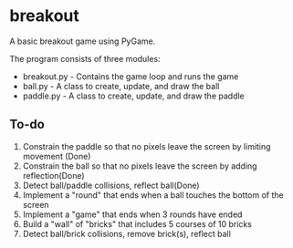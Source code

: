 breakout
========

A basic breakout game using PyGame.

The program consists of three modules:

* breakout.py       - Contains the game loop and runs the game
* ball.py           - A class to create, update, and draw the ball
* paddle.py         - A class to create, update, and draw the paddle

To-do
-----

1. Constrain the paddle so that no pixels leave the screen by limiting movement (Done)
2. Constrain the ball so that no pixels leave the screen by adding reflection(Done)
3. Detect ball/paddle collisions, reflect ball(Done)
4. Implement a "round" that ends when a ball touches the bottom of the screen
5. Implement a "game" that ends when 3 rounds have ended
6. Build a "wall" of "bricks" that includes 5 courses of 10 bricks
7. Detect ball/brick collisions, remove brick(s), reflect ball
